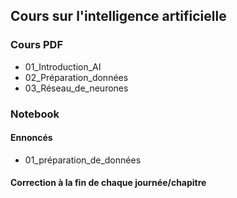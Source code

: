 ## Cours sur l'intelligence artificielle


### Cours PDF

- 01_Introduction_AI
- 02_Préparation_données
- 03_Réseau_de_neurones

### Notebook
#### Ennoncés

- 01_préparation_de_données


#### Correction à la fin de chaque journée/chapitre

